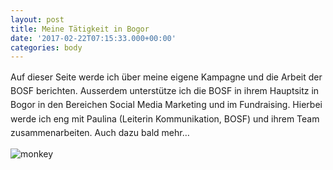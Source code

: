 ```yaml
---
layout: post
title: Meine Tätigkeit in Bogor
date: '2017-02-22T07:15:33.000+00:00'
categories: body
---
```

<span style="line-height: 1.58;">Auf dieser Seite werde ich über meine eigene Kampagne und die Arbeit der BOSF berichten. Ausserdem unterstütze ich die BOSF in ihrem Hauptsitz in Bogor in den Bereichen Social Media Marketing und im Fundraising. Hierbei werde ich eng mit Paulina (Leiterin Kommunikation, BOSF) und ihrem Team zusammenarbeiten. Auch dazu bald mehr…</span>  

![monkey](https://placeimg.com/900/600/animals)